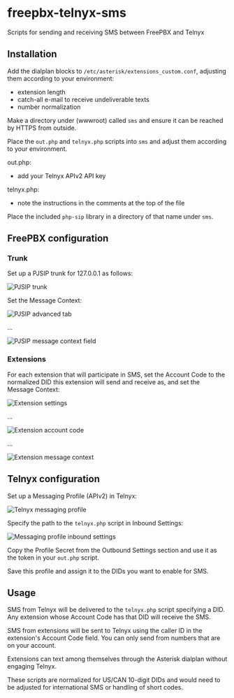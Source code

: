 # freepbx-telnyx-sms
Scripts for sending and receiving SMS between FreePBX and Telnyx

## Installation

Add the dialplan blocks to `/etc/asterisk/extensions_custom.conf`, adjusting them according to your environment:
* extension length
* catch-all e-mail to receive undeliverable texts
* number normalization

Make a directory under (wwwroot) called `sms` and ensure it can be reached by HTTPS from outside.

Place the `out.php` and `telnyx.php` scripts into `sms` and adjust them according to your environment.

out.php:
* add your Telnyx APIv2 API key

telnyx.php:
* note the instructions in the comments at the top of the file

Place the included `php-sip` library in a directory of that name under `sms`.

## FreePBX configuration

### Trunk
Set up a PJSIP trunk for 127.0.0.1 as follows:

![PJSIP trunk](https://user-images.githubusercontent.com/5303782/105723214-85843f80-5ef4-11eb-94e1-6e38e35e448b.png)

Set the Message Context:

![PJSIP advanced tab](https://user-images.githubusercontent.com/5303782/105723266-96cd4c00-5ef4-11eb-856c-a9640a2f7a1e.png)

...

![PJSIP message context field](https://user-images.githubusercontent.com/5303782/105723305-a0ef4a80-5ef4-11eb-82ba-1be9766a9e9e.png)

### Extensions
For each extension that will participate in SMS, set the Account Code to the normalized DID this extension will send and receive as, and set the Message Context:

![Extension settings](https://user-images.githubusercontent.com/5303782/105723337-ab114900-5ef4-11eb-99d0-333328a07479.png)

...

![Extension account code](https://user-images.githubusercontent.com/5303782/105723364-b2385700-5ef4-11eb-9332-f533f1317dc7.png)

...

![Extension message context](https://user-images.githubusercontent.com/5303782/105723387-b8c6ce80-5ef4-11eb-887c-34201324a265.png)


## Telnyx configuration

Set up a Messaging Profile (APIv2) in Telnyx:

![Telnyx messaging profile](https://user-images.githubusercontent.com/5303782/105724305-b4e77c00-5ef5-11eb-846d-8b58e958b14b.png)

Specify the path to the `telnyx.php` script in Inbound Settings:

![Messaging profile inbound settings](https://user-images.githubusercontent.com/5303782/105724385-cf215a00-5ef5-11eb-8b28-0cfd1feaa182.png)

Copy the Profile Secret from the Outbound Settings section and use it as the token in your `out.php` script.

Save this profile and assign it to the DIDs you want to enable for SMS.

## Usage

SMS from Telnyx will be delivered to the `telnyx.php` script specifying a DID. Any extension whose Account Code has that DID will receive the SMS. 

SMS from extensions will be sent to Telnyx using the caller ID in the extension's Account Code field. You can only send from numbers that are on your account.

Extensions can text among themselves through the Asterisk dialplan without engaging Telnyx. 

These scripts are normalized for US/CAN 10-digit DIDs and would need to be adjusted for international SMS or handling of short codes.
